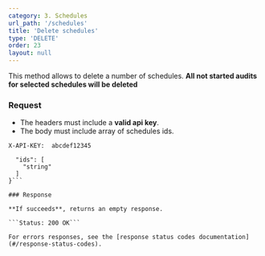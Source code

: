 ```yaml
---
category: 3. Schedules
url_path: '/schedules'
title: 'Delete schedules'
type: 'DELETE'
order: 23
layout: null
---
```


This method allows to delete a number of schedules. **All not started audits for selected schedules will be deleted**

### Request

* The headers must include a **valid api key**.
* The body must include array of schedules ids.

```X-API-KEY:  abcdef12345```

```{
  "ids": [
    "string"
  ]
}```

### Response

**If succeeds**, returns an empty response.

```Status: 200 OK```

For errors responses, see the [response status codes documentation](#/response-status-codes).
